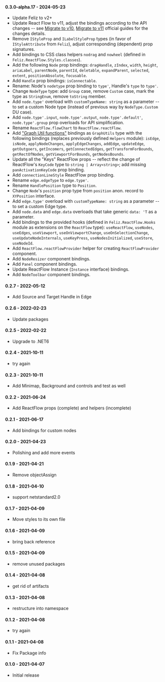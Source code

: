 #### 0.3.0-alpha.17 - 2024-05-23
* Update Feliz to v2+
* Update React Flow to v11, adjust the bindings according to the API changes -- see [Migrate to v10](https://reactflow.dev/docs/guides/migrate-to-v10/), [Migrate to v11](https://reactflow.dev/docs/guides/migrate-to-v11/) official guides for the changes details.
* Remove `IStyleProp` and `ILabelStyleProp` types (in favor of `IStyleAttribute` from `Feliz`), adjust corresponding (dependent) prop signatures.
* Add bindings to CSS class helpers `nodrag` and `nowheel` (defined in `Feliz.ReactFlow.Styles.classes`).
* Add the following `Node` prop bindings: `dragHandle`, `zIndex`, `width`, `height`, `ariaLabel`, `parentNode`, `parentId`, `deletable`, `expandParent`, `selected`, `extent`, `positionAbsolute`, `focusable`.
* Add `Handle` prop bindings: `isConnectable`.
* Rename: Node's `nodetype` prop binding to `type'`, Handle's `type` to `type'`.
* Change `NodeType` type: add `Group` case, remove `Custom` case, mark the type as `StringEnum`, remove `toString` member.
* Add `node.type'` overload with `customTypeName: string` as a parameter -- to set a custom Node type (instead of previous way by `NodeType.Custom` DU case).
* Add `node.type'.input`, `node.type'.output`, `node.type'.default'`, `node.type'.group` prop overloads for API simplification.
* Rename `ReactFlow.flowChart` to `ReactFlow.reactFlow`.
* Add ["Graph Util functions"](https://reactflow.dev/docs/api/graph-util-functions/#applynodechanges) bindings as `GraphUtils` type with the following bindings (replaces previously defined `Helpers` module): `isEdge`, `isNode`, `applyNodeChanges`, `applyEdgeChanges`, `addEdge`, `updateEdge`, `getOutgoers`, `getIncomers`, `getConnectedEdges`, `getTransformForBounds`, `getRectOfNodes`, `getViewportForBounds`, `getNodesBounds`.
* Update all the "Keys" ReactFlow props -- reflect the change of ReactFlow's `KeyCode` type to `string | Array<string>`; add missing `panActivationKeyCode` prop binding.
* Add `connectionLineStyle` ReactFlow prop binding.
* Rename `edge.edgeType` to `edge.type'`.
* Rename `HandlePosition` type to `Position`.
* Change `Node`'s `position` prop type from `position` anon. record to `XYPosition` interface.
* Add `edge.type'` overload with `customTypeName: string` as a parameter -- to set a custom Edge type.
* Add `node.data` and `edge.data` overloads that take generic `data: 'T` as a parameter.
* Add bindings to the provided hooks (defined in `Feliz.ReactFlow.Hooks` module as extensions on the `ReactFlow` type): `useReactFlow`, `useNodes`, `useEdges`, `useViewport`, `useOnViewportChange`, `useOnSelectionChange`, `useUpdateNodeInternals`, `useKeyPress`, `useNodesInitialized`, `useStore`, `useNodeId`.
* Add `ReactFlow.reactFlowProvider` helper for creating `ReactFlowProvider` component.
* Add `NodeResizer` component bindings.
* Add `Panel` component bindings.
* Update ReactFlow Instance (`Instance` interface) bindings.
* Add `NodeToolbar` component bindings.
#### 0.2.7 - 2022-05-12
* Add Source and Target Handle in Edge
#### 0.2.6 - 2022-02-23
* Update packages
#### 0.2.5 - 2022-02-22
* Upgrade to .NET6
#### 0.2.4 - 2021-10-11
* try again
#### 0.2.3 - 2021-10-11
* Add Minimap, Background and controls and test as well
#### 0.2.2 - 2021-06-24
* Add ReactFlow props (complete) and helpers (incomplete)
#### 0.2.1 - 2021-06-17
* Add bindings for custom nodes
#### 0.2.0 - 2021-04-23
* Polishing and add more events
#### 0.1.9 - 2021-04-21
* Remove objectAssign
#### 0.1.8 - 2021-04-10
* support netstandard2.0
#### 0.1.7 - 2021-04-09
* Move styles to its own file
#### 0.1.6 - 2021-04-09
* bring back reference
#### 0.1.5 - 2021-04-09
* remove unused packages
#### 0.1.4 - 2021-04-08
* get rid of artifacts
#### 0.1.3 - 2021-04-08
* restructure into namespace
#### 0.1.2 - 2021-04-08
* try again
#### 0.1.1 - 2021-04-08
* Fix Package info
#### 0.1.0 - 2021-04-07
* Initial release
